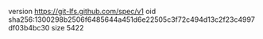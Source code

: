 version https://git-lfs.github.com/spec/v1
oid sha256:1300298b2506f6485644a451d6e22505c3f72c494d13c2f23c4997df03b4bc30
size 5422
